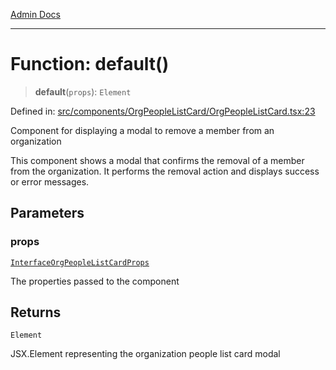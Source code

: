 [Admin Docs](/)

***

# Function: default()

> **default**(`props`): `Element`

Defined in: [src/components/OrgPeopleListCard/OrgPeopleListCard.tsx:23](https://github.com/PalisadoesFoundation/talawa-admin/blob/main/src/components/OrgPeopleListCard/OrgPeopleListCard.tsx#L23)

Component for displaying a modal to remove a member from an organization

This component shows a modal that confirms the removal of a member from the organization.
It performs the removal action and displays success or error messages.

## Parameters

### props

[`InterfaceOrgPeopleListCardProps`](../../../../types/Organization/interface/interfaces/InterfaceOrgPeopleListCardProps.md)

The properties passed to the component

## Returns

`Element`

JSX.Element representing the organization people list card modal

